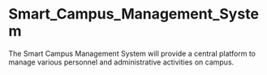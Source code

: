 # Smart_Campus_Management_System
The Smart Campus Management System will provide a central platform to manage various personnel and administrative activities on campus. 
